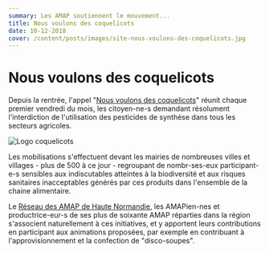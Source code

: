 ```yaml
---
summary: Les AMAP soutiennent le mouvement...
title: Nous voulons des coquelicots
date: 10-12-2018
cover: /content/posts/images/site-nous-voulons-des-coquelicots.jpg
---
```

# Nous voulons des coquelicots

Depuis la rentrée, l'appel "[Nous voulons des coquelicots](https://nousvoulonsdescoquelicots.org/)" réunit chaque premier vendredi du mois, les citoyen-ne-s demandant résolument l'interdiction de l'utilisation des pesticides de synthèse dans tous les secteurs agricoles.

![Logo coquelicots](/content/posts/images/site-nous-voulons-des-coquelicots.jpg)

Les mobilisations s'effectuent devant les mairies de nombreuses villes et villages - plus de 500 à ce jour - regroupant de nombr-ses-eux participant-e-s sensibles aux indiscutables atteintes à la biodiversité et aux risques sanitaires inacceptables générés par ces produits dans l'ensemble de la chaine alimentaire.

Le [Réseau des AMAP de Haute Normandie](www.reseau-amap-hn.com/amap),  les AMAPien-nes et productrice-eur-s de ses plus de soixante AMAP réparties dans la région s'associent naturellement à ces initiatives, et y apportent leurs contributions en participant aux animations proposées, par exemple en contribuant à l'approvisionnement et la confection de "disco-soupes".
